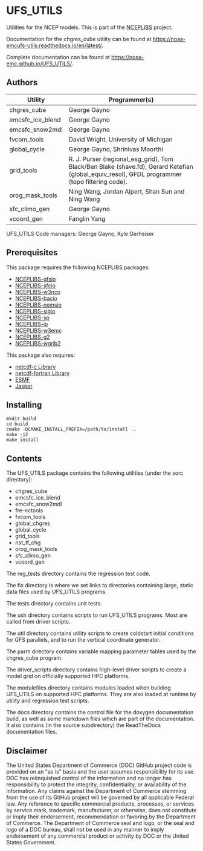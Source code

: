 
# UFS_UTILS

Utilities for the NCEP models. This is part of the
[NCEPLIBS](https://github.com/NOAA-EMC/NCEPLIBS) project.

Documentation for the chgres_cube utility can be found at
https://noaa-emcufs-utils.readthedocs.io/en/latest/.

Complete documentation can be found at
https://noaa-emc.github.io/UFS_UTILS/.

## Authors

Utility | Programmer(s)
--------|----------
chgres_cube | George Gayno
emcsfc_ice_blend | George Gayno
emcsfc_snow2mdl | George Gayno
fvcom_tools | David Wright, University of Michigan
global_cycle | George Gayno, Shrinivas Moorthi
grid_tools | R. J. Purser (regional_esg_grid), Tom Black/Ben Blake (shave.fd), Gerard Ketefian (global_equiv_resol), GFDL programmer (topo filtering code).
orog_mask_tools | Ning Wang, Jordan Alpert, Shan Sun and Ning Wang
sfc_climo_gen | George Gayno
vcoord_gen | Fanglin Yang

UFS_UTILS Code managers: George Gayno, Kyle Gerheiser

## Prerequisites

This package requires the following NCEPLIBS packages:
 - [NCEPLIBS-gfsio](https://github.com/NOAA-EMC/NCEPLIBS-gfsio)
 - [NCEPLIBS-sfcio](https://github.com/NOAA-EMC/NCEPLIBS-sfcio)
 - [NCEPLIBS-w3nco](https://github.com/NOAA-EMC/NCEPLIBS-w3nco)
 - [NCEPLIBS-bacio](https://github.com/NOAA-EMC/NCEPLIBS-bacio)
 - [NCEPLIBS-nemsio](https://github.com/NOAA-EMC/NCEPLIBS-nemsio)
 - [NCEPLIBS-sigio](https://github.com/NOAA-EMC/NCEPLIBS-sigio)
 - [NCEPLIBS-sp](https://github.com/NOAA-EMC/NCEPLIBS-sp)
 - [NCEPLIBS-ip](https://github.com/NOAA-EMC/NCEPLIBS-ip)
 - [NCEPLIBS-w3emc](https://github.com/NOAA-EMC/NCEPLIBS-w3emc)
 - [NCEPLIBS-g2](https://github.com/NOAA-EMC/NCEPLIBS-g2)
 - [NCEPLIBS-wgrib2](https://github.com/NOAA-EMC/NCEPLIBS-wgrib2)

This package also requires:

 - [netcdf-c Library](https://github.com/Unidata/netcdf-c)
 - [netcdf-fortran Library](https://github.com/Unidata/netcdf-fortran)
 - [ESMF](https://github.com/esmf-org/esmf)
 - [Jasper](https://github.com/jasper-software/jasper)
 

## Installing

```
mkdir build
cd build
cmake -DCMAKE_INSTALL_PREFIX=/path/to/install ..
make -j2
make install
```

## Contents

The UFS_UTILS package contains the following utilities (under the sorc
directory):
- chgres_cube
- emcsfc_ice_blend
- emcsfc_snow2mdl
- fre-nctools
- fvcom_tools
- global_chgres
- global_cycle
- grid_tools
- nst_tf_chg
- orog_mask_tools
- sfc_climo_gen
- vcoord_gen

The reg_tests directory contains the regression test code.

The fix directory is where we set links to directories containing
large, static data files used by UFS_UTILS programs.

The tests directory contains unit tests.

The ush directory contains scripts to run UFS_UTILS programs.  Most are called from
driver scripts.

The util directory contains utility scripts to create coldstart initial conditions
for GFS parallels, and to run the vertical coordinate generator.

The parm directory contains variable mapping parameter tables used by the chgres_cube program.

The driver_scripts directory contains high-level driver scripts to create a model
grid on officially supported HPC platforms.

The modulefiles directory contains modules loaded when building UFS_UTILS on supported
HPC platforms.  They are also loaded at runtime by utility and regression test scripts.

The docs directory contains the control file for the doxygen
documentation build, as well as some markdown files which are part of
the documentation. It also contains (in the source subdirectory) the
ReadTheDocs documentation files.

## Disclaimer

The United States Department of Commerce (DOC) GitHub project code is
provided on an "as is" basis and the user assumes responsibility for
its use. DOC has relinquished control of the information and no longer
has responsibility to protect the integrity, confidentiality, or
availability of the information. Any claims against the Department of
Commerce stemming from the use of its GitHub project will be governed
by all applicable Federal law. Any reference to specific commercial
products, processes, or services by service mark, trademark,
manufacturer, or otherwise, does not constitute or imply their
endorsement, recommendation or favoring by the Department of
Commerce. The Department of Commerce seal and logo, or the seal and
logo of a DOC bureau, shall not be used in any manner to imply
endorsement of any commercial product or activity by DOC or the United
States Government.

